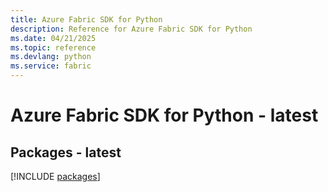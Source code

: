 ```yaml
---
title: Azure Fabric SDK for Python
description: Reference for Azure Fabric SDK for Python
ms.date: 04/21/2025
ms.topic: reference
ms.devlang: python
ms.service: fabric
---
```

# Azure Fabric SDK for Python - latest
## Packages - latest
[!INCLUDE [packages](fabric-index.md)]